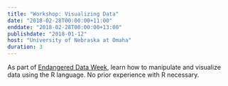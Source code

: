 ```yaml
---
title: "Workshop: Visualizing Data"
date: "2018-02-28T00:00:00+11:00"
enddate: "2018-02-28T00:00:00+13:00"
publishdate: "2018-01-12"
host: "University of Nebraska at Omaha"
duration: 3
---
```


As part of [Endangered Data Week](http://endangereddataweek.org), learn how to manipulate and visualize data using the R language. No prior experience with R necessary.
